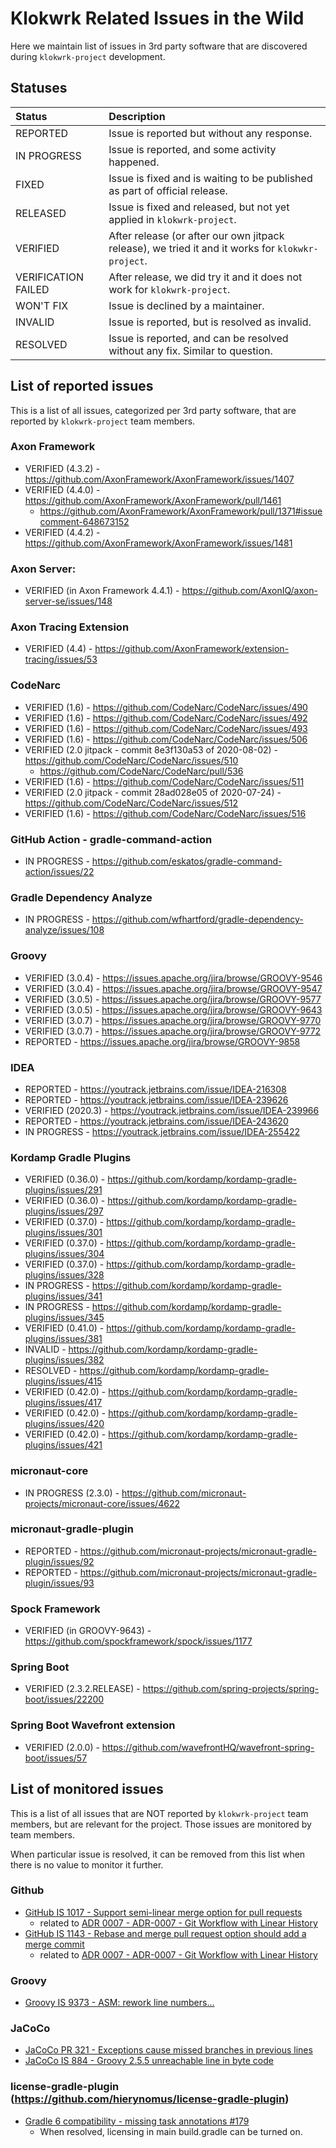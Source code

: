 # Klokwrk Related Issues in the Wild
Here we maintain list of issues in 3rd party software that are discovered during `klokwrk-project` development.

## Statuses
| Status              | Description |
|:------------------- |:---|
| REPORTED            | Issue is reported but without any response. |
| IN PROGRESS         | Issue is reported, and some activity happened. |
| FIXED               | Issue is fixed and is waiting to be published as part of official release. |
| RELEASED            | Issue is fixed and released, but not yet applied in `klokwrk-project`. |
| VERIFIED            | After release (or after our own jitpack release), we tried it and it works for `klokwkr-project`. |
| VERIFICATION FAILED | After release, we did try it and it does not work for `klokwrk-project`. |
| WON'T FIX           | Issue is declined by a maintainer. |
| INVALID             | Issue is reported, but is resolved as invalid. |
| RESOLVED            | Issue is reported, and can be resolved without any fix. Similar to question. |

## List of reported issues
This is a list of all issues, categorized per 3rd party software, that are reported by `klokwrk-project` team members.

### Axon Framework
* VERIFIED (4.3.2) - https://github.com/AxonFramework/AxonFramework/issues/1407
* VERIFIED (4.4.0) - https://github.com/AxonFramework/AxonFramework/pull/1461
  * https://github.com/AxonFramework/AxonFramework/pull/1371#issuecomment-648673152
* VERIFIED (4.4.2) - https://github.com/AxonFramework/AxonFramework/issues/1481

### Axon Server:
* VERIFIED (in Axon Framework 4.4.1) - https://github.com/AxonIQ/axon-server-se/issues/148

### Axon Tracing Extension
* VERIFIED (4.4) - https://github.com/AxonFramework/extension-tracing/issues/53

### CodeNarc
* VERIFIED (1.6) - https://github.com/CodeNarc/CodeNarc/issues/490
* VERIFIED (1.6) - https://github.com/CodeNarc/CodeNarc/issues/492
* VERIFIED (1.6) - https://github.com/CodeNarc/CodeNarc/issues/493
* VERIFIED (1.6) - https://github.com/CodeNarc/CodeNarc/issues/506
* VERIFIED (2.0 jitpack - commit 8e3f130a53 of 2020-08-02) - https://github.com/CodeNarc/CodeNarc/issues/510
  * https://github.com/CodeNarc/CodeNarc/pull/536
* VERIFIED (1.6) - https://github.com/CodeNarc/CodeNarc/issues/511
* VERIFIED (2.0 jitpack - commit 28ad028e05 of 2020-07-24) - https://github.com/CodeNarc/CodeNarc/issues/512
* VERIFIED (1.6) - https://github.com/CodeNarc/CodeNarc/issues/516

### GitHub Action - gradle-command-action
* IN PROGRESS - https://github.com/eskatos/gradle-command-action/issues/22

### Gradle Dependency Analyze
* IN PROGRESS - https://github.com/wfhartford/gradle-dependency-analyze/issues/108

### Groovy
* VERIFIED (3.0.4) - https://issues.apache.org/jira/browse/GROOVY-9546
* VERIFIED (3.0.4) - https://issues.apache.org/jira/browse/GROOVY-9547
* VERIFIED (3.0.5) - https://issues.apache.org/jira/browse/GROOVY-9577
* VERIFIED (3.0.5) - https://issues.apache.org/jira/browse/GROOVY-9643
* VERIFIED (3.0.7) - https://issues.apache.org/jira/browse/GROOVY-9770
* VERIFIED (3.0.7) - https://issues.apache.org/jira/browse/GROOVY-9772
* REPORTED - https://issues.apache.org/jira/browse/GROOVY-9858

### IDEA
* REPORTED - https://youtrack.jetbrains.com/issue/IDEA-216308
* REPORTED - https://youtrack.jetbrains.com/issue/IDEA-239626
* VERIFIED (2020.3) - https://youtrack.jetbrains.com/issue/IDEA-239966
* REPORTED - https://youtrack.jetbrains.com/issue/IDEA-243620
* IN PROGRESS - https://youtrack.jetbrains.com/issue/IDEA-255422

### Kordamp Gradle Plugins
* VERIFIED (0.36.0) - https://github.com/kordamp/kordamp-gradle-plugins/issues/291
* VERIFIED (0.36.0) - https://github.com/kordamp/kordamp-gradle-plugins/issues/297
* VERIFIED (0.37.0) - https://github.com/kordamp/kordamp-gradle-plugins/issues/301
* VERIFIED (0.37.0) - https://github.com/kordamp/kordamp-gradle-plugins/issues/304
* VERIFIED (0.37.0) - https://github.com/kordamp/kordamp-gradle-plugins/issues/328
* IN PROGRESS - https://github.com/kordamp/kordamp-gradle-plugins/issues/341
* IN PROGRESS - https://github.com/kordamp/kordamp-gradle-plugins/issues/345
* VERIFIED (0.41.0) - https://github.com/kordamp/kordamp-gradle-plugins/issues/381
* INVALID - https://github.com/kordamp/kordamp-gradle-plugins/issues/382
* RESOLVED - https://github.com/kordamp/kordamp-gradle-plugins/issues/415
* VERIFIED (0.42.0) - https://github.com/kordamp/kordamp-gradle-plugins/issues/417
* VERIFIED (0.42.0) - https://github.com/kordamp/kordamp-gradle-plugins/issues/420
* VERIFIED (0.42.0) - https://github.com/kordamp/kordamp-gradle-plugins/issues/421

### micronaut-core
* IN PROGRESS (2.3.0) - https://github.com/micronaut-projects/micronaut-core/issues/4622

### micronaut-gradle-plugin
* REPORTED - https://github.com/micronaut-projects/micronaut-gradle-plugin/issues/92
* REPORTED - https://github.com/micronaut-projects/micronaut-gradle-plugin/issues/93

### Spock Framework
* VERIFIED (in GROOVY-9643) - https://github.com/spockframework/spock/issues/1177

### Spring Boot
* VERIFIED (2.3.2.RELEASE) - https://github.com/spring-projects/spring-boot/issues/22200

### Spring Boot Wavefront extension
* VERIFIED (2.0.0) - https://github.com/wavefrontHQ/wavefront-spring-boot/issues/57

## List of monitored issues
This is a list of all issues that are NOT reported by `klokwrk-project` team members, but are relevant for the project. Those issues are monitored by team members.

When particular issue is resolved, it can be removed from this list when there is no value to monitor it further.

### Github
* [GitHub IS 1017 - Support semi-linear merge option for pull requests](https://github.com/isaacs/github/issues/1017)
  * related to [ADR 0007 - ADR-0007 - Git Workflow with Linear History](../adr/content/0007-git-workflow-with-linear-history.md)
* [GitHub IS 1143 - Rebase and merge pull request option should add a merge commit](https://github.com/isaacs/github/issues/1143)
  * related to [ADR 0007 - ADR-0007 - Git Workflow with Linear History](../adr/content/0007-git-workflow-with-linear-history.md)

### Groovy
* [Groovy IS 9373 - ASM: rework line numbers...](https://issues.apache.org/jira/browse/GROOVY-9373)

### JaCoCo
* [JaCoCo PR 321 - Exceptions cause missed branches in previous lines](https://github.com/jacoco/jacoco/pull/321)
* [JaCoCo IS 884 - Groovy 2.5.5 unreachable line in byte code](https://github.com/jacoco/jacoco/issues/884)

### license-gradle-plugin (https://github.com/hierynomus/license-gradle-plugin)
* [Gradle 6 compatibility - missing task annotations #179](https://github.com/hierynomus/license-gradle-plugin/issues/179)
  * When resolved, licensing in main build.gradle can be turned on.
